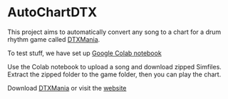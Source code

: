 # AutoChartDTX

This project aims to automatically convert any song to a chart for a drum rhythm game called [DTXMania](https://osdn.net/projects/dtxmania/).

To test stuff, we have set up [Google Colab notebook](https://colab.research.google.com/github/Thanyanit-J/AutoChartDTX/blob/main/AutoChart.ipynb)

Use the Colab notebook to upload a song and download zipped Simfiles. Extract the zipped folder to the game folder, then you can play the chart.


Download [DTXMania](https://osdn.net/projects/dtxmania/downloads/76181/DTXMania119%28211020%29_DTXC035%28191001%29.zip/) or visit the [website](https://osdn.net/projects/dtxmania/)

